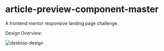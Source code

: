 # article-preview-component-master
A frontend mentor responsive landing page challenge

Design Overview:

![desktop-design](https://user-images.githubusercontent.com/114169523/234095182-20bf52a3-1d9a-4388-9534-4ae9900e02a7.jpg)


